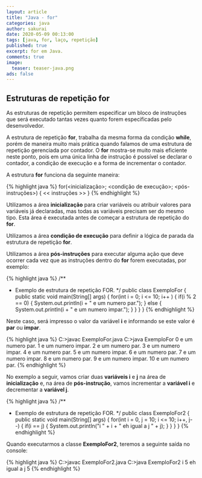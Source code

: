 ```yaml
---
layout: article
title: "Java - for"
categories: java
author: sakurai
date: 2020-05-09 00:13:00
tags: [java, for, laço, repetição]
published: true
excerpt: for em Java.
comments: true
image:
  teaser: teaser-java.png
ads: false
---
```


## Estruturas de repetição for

As estruturas de repetição permitem especificar um bloco de instruções que será executado tantas vezes quanto forem especificadas pelo desenvolvedor.

A estrutura de repetição **for**, trabalha da mesma forma da condição **while**, porém de maneira muito mais prática quando falamos de uma estrutura de repetição gerenciada por contador. O **for** mostra-se muito mais eficiente neste ponto, pois em uma única linha de instrução é possível se declarar o contador, a condição de execução e a forma de incrementar o contador.

A estrutura **for** funciona da seguinte maneira:

{% highlight java %}
for(<inicialização>; <condição de execução>; <pós-instruções>) {
		<< instruções >>
}
{% endhighlight %}

Utilizamos a área **inicialização** para criar variáveis ou atribuir valores para variáveis já declaradas, mas todas as variáveis precisam ser do mesmo tipo. Esta área é executada antes de começar a estrutura de repetição do **for**.

Utilizamos a área **condição de execução** para definir a lógica de parada da estrutura de repetição **for**.

Utilizamos a área **pós-instruções** para executar alguma ação que deve ocorrer cada vez que as instruções dentro do **for** forem executadas, por exemplo:

{% highlight java %}
/**
 * Exemplo de estrutura de repetição FOR.
 */
public class ExemploFor {
  public static void main(String[] args) {
    for(int i = 0; i <= 10; i++ ) {
      if(i % 2 == 0) {
        System.out.println(i + " e um numero par.");
      } else {
        System.out.println(i + " e um numero impar.");
      }
    }
  }
}
{% endhighlight %}

Neste caso, será impresso o valor da variável **i** e informando se este valor é **par** ou **impar**.

{% highlight java %}
C:\>javac ExemploFor.java
C:\>java ExemploFor
0 e um numero par.
1 e um numero impar.
2 e um numero par.
3 e um numero impar.
4 e um numero par.
5 e um numero impar.
6 e um numero par.
7 e um numero impar.
8 e um numero par.
9 e um numero impar.
10 e um numero par.
{% endhighlight %}

No exemplo a seguir, vamos criar duas **variáveis i** e **j** na área de **inicialização** e, na área de **pós-instrução**, vamos incrementar a **variável i** e decrementar a **variável j**.

{% highlight java %}
/**
 * Exemplo de estrutura de repetição FOR.
 */
public class ExemploFor2 {
  public static void main(String[] args) {
    for(int i = 0, j = 10; i <= 10; i++, j--) {
      if(i == j) {
        System.out.println("i " + i + " eh igual a j " + j);
      }
    }
  }
}
{% endhighlight %}

Quando executarmos a classe **ExemploFor2**, teremos a seguinte saída no console:

{% highlight java %}
C:\>javac ExemploFor2.java
C:\>java ExemploFor2
i 5 eh igual a j 5
{% endhighlight %}